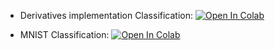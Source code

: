 * Derivatives implementation Classification: [![Open In Colab](https://colab.research.google.com/assets/colab-badge.svg)](https://colab.research.google.com/github/girafe-ai/ml-course/blob/25f_msu_dl/homeworks/hw01_classification/01_derivatives.ipynb)


* MNIST Classification: [![Open In Colab](https://colab.research.google.com/assets/colab-badge.svg)](https://colab.research.google.com/github/girafe-ai/ml-course/blob/25f_msu_dl/homeworks/hw01_classification/02_hw_mnist_classification.ipynb)